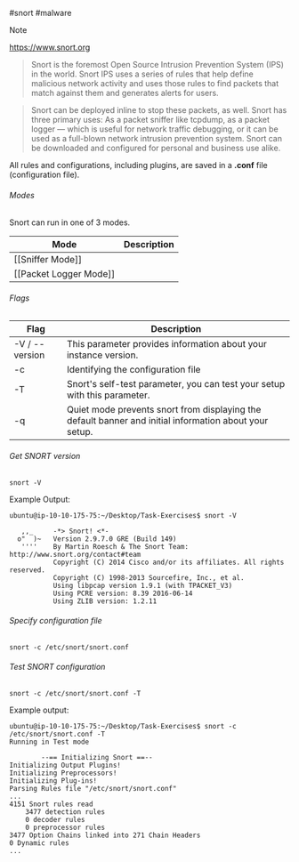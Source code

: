 #snort #malware 

>[!note]
>https://www.snort.org

> Snort is the foremost Open Source Intrusion Prevention System (IPS) in the world. Snort IPS uses a series of rules that help define malicious network activity and uses those rules to find packets that match against them and generates alerts for users.

> Snort can be deployed inline to stop these packets, as well. Snort has three primary uses: As a packet sniffer like tcpdump, as a packet logger — which is useful for network traffic debugging, or it can be used as a full-blown network intrusion prevention system. Snort can be downloaded and configured for personal and business use alike.


All rules and configurations, including plugins, are saved in a **.conf** file (configuration file). 

###### <span class="purple-highlight-light">Modes</span>
Snort can run in one of 3 modes.

| Mode                   | Description |
| ---------------------- | ----------- |
| [[Sniffer Mode]]       |             |
| [[Packet Logger Mode]] |             |

###### <span class="purple-highlight-light">Flags</span>

| Flag           | Description                                                                                            |
| -------------- | ------------------------------------------------------------------------------------------------------ |
| -V / --version | This parameter provides information about your instance version.                                       |
| -c             | Identifying the configuration file                                                                     |
| -T             | Snort's self-test parameter, you can test your setup with this parameter.                              |
| -q             | Quiet mode prevents snort from displaying the default banner and initial information about your setup. |
###### <span class="blue-highlight-light">Get SNORT version</span>
```shell
snort -V
```

Example Output:
```
ubuntu@ip-10-10-175-75:~/Desktop/Task-Exercises$ snort -V

   ,,_     -*> Snort! <*-
  o"  )~   Version 2.9.7.0 GRE (Build 149) 
   ''''    By Martin Roesch & The Snort Team: http://www.snort.org/contact#team
           Copyright (C) 2014 Cisco and/or its affiliates. All rights reserved.
           Copyright (C) 1998-2013 Sourcefire, Inc., et al.
           Using libpcap version 1.9.1 (with TPACKET_V3)
           Using PCRE version: 8.39 2016-06-14
           Using ZLIB version: 1.2.11
```

###### <span class="blue-highlight-light">Specify configuration file</span>
```shell
snort -c /etc/snort/snort.conf
```

###### <span class="blue-highlight-light">Test SNORT configuration</span>
```shell
snort -c /etc/snort/snort.conf -T
```

Example output:
```shell
ubuntu@ip-10-10-175-75:~/Desktop/Task-Exercises$ snort -c /etc/snort/snort.conf -T
Running in Test mode

        --== Initializing Snort ==--
Initializing Output Plugins!
Initializing Preprocessors!
Initializing Plug-ins!
Parsing Rules file "/etc/snort/snort.conf"
...
4151 Snort rules read
    3477 detection rules
    0 decoder rules
    0 preprocessor rules
3477 Option Chains linked into 271 Chain Headers
0 Dynamic rules
...
```




